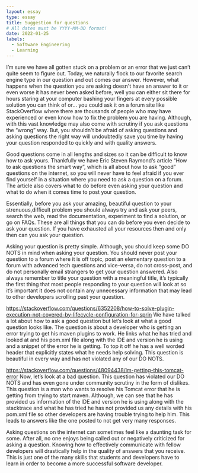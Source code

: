 ```yaml
---
layout: essay
type: essay
title: Suggestion for questions
# All dates must be YYYY-MM-DD format!
date: 2022-01-25
labels:
  - Software Engineering
  - Learning
---
```


I’m sure we have all gotten stuck on a problem or an error that we just can’t quite seem to figure out. 
Today, we naturally flock to our favorite search engine type in our question and out comes our answer. 
However, what happens when the question you are asking doesn't have an answer to it or even worse it has never been asked before, 
well you can either sit there for hours staring at your computer bashing your fingers at every possible solution you can think of 
or… you could ask it on a forum site like StackOverflow where there are thousands of people who may have experienced or even know 
how to fix the problem you are having. Although, with this vast knowledge may also come with scrutiny if you ask questions the 
“wrong” way. But, you shouldn't be afraid of asking questions and asking questions the right way will undoubtedly save you time 
by having your question responded to quickly and with quality answers.

Good questions come in all lengths and sizes so it can be difficult to know how to ask yours. 
Thankfully we have Eric Steven Raymond’s article “How to ask questions the smart way”, 
which is all about how to ask “good” questions on the internet, so you will never have to feel 
afraid if you ever find yourself in a situation where you need to ask a question on a forum. 
The article also covers what to do before even asking your question and what to do when it comes time to post your question. 

Essentially, before you ask your amazing, beautiful question to your strenuous,difficult problem you 
should always try and ask your peers, search the web, read the documentation, experiment to find a solution, or go on FAQs. 
These are all things that you can do before you even decide to ask your question. If you have exhausted all your resources 
then and only then can you ask your question. 

Asking your question is pretty simple. Although, you should keep some DO NOTS in mind when asking your question. 
You should never post your question to a forum where it is off topic, post an elementary question to a forum with advanced tech questions 
and vice-versa, do not cross-post, and do not personally email strangers to get your question answered. 
Also always remember to title your question with a meaningful title, it’s typically the first thing that most people responding to your question 
will look at so it’s important it does not contain any unnecessary information that may lead to other developers scrolling past your question.

https://stackoverflow.com/questions/6352208/how-to-solve-plugin-execution-not-covered-by-lifecycle-configuration-for-sprin
We have talked a lot about how to ask a good question but let’s look at what a good question looks like. The question is about 
a developer who is getting an error trying to get his maven plugins to work. He links what he has tried and looked at and his pom.xml 
file along with the IDE and version he is using and a snippet of the error he is getting. To top it off he has a well worded header 
that explicitly states what he needs help solving. This question is beautiful in every way and has not violated any of our DO NOTS. 

https://stackoverflow.com/questions/48094438/im-getting-this-tomcat-error
Now, let’s look at a bad question. This question has violated our DO NOTS and has even gone under community scrutiny in the form of dislikes. 
This question is a man who wants to resolve his Tomcat error that he is getting from trying to start maven. Although, we can see that he has provided 
us information of the IDE and version he is using along with the stacktrace and what he has tried he has not provided us any details with his pom.xml 
file so other developers are having trouble trying to help him. This leads to answers like the one posted to not get very many responses.

Asking questions on the internet can sometimes feel like a daunting task for some. After all, no one enjoys being called out or 
negatively criticized for asking a question. Knowing how to effectively communicate with fellow developers will drastically help in the 
quality of answers that you receive. This is just one of the many skills that students and developers have to learn in order to become 
a more successful software developer.
